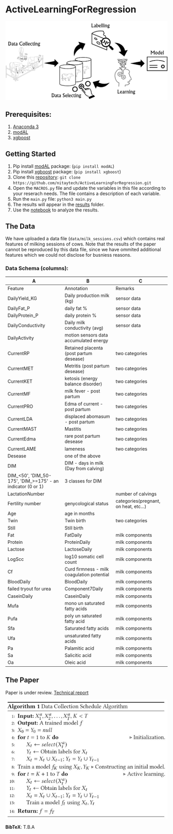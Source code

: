 # ActiveLearningForRegression

<p align="center">
<img src ="images/al_cycle.jpg">
</p>

## Prerequisites:
1. [Anaconda 3](https://www.anaconda.com/download/)
2. [modAL](https://modal-python.readthedocs.io/en/latest/)
3. [xgboost](https://github.com/dmlc/xgboost)

## Getting Started

1. Pip install [modAL](https://pypi.org/project/modAL/) package: (`pip install modAL`)
2. Pip install [xgboost](https://pypi.org/project/xgboost/) package: (`pip install xgboost`)
3. Clone this [repository](https://github.com/nitaytech/ActiveLearningForRegression): `git clone https://github.com/nitaytech/ActiveLearningForRegression.git`
4. Open the `MACROS.py` file and update the variables in this file according to your reserach needs. The file contains a description of each variable.
5. Run the `main.py` file: `python3 main.py`
6. The results will appear in the [results](https://github.com/nitaytech/ActiveLearningForRegression/results) folder.
7. Use the [notebook](https://github.com/nitaytech/ActiveLearningForRegression/results) to analyze the results.

## The Data
We have uploaded a data file (`data/milk_sessions.csv`) which contains real features of milking sessions of cows. Note that the results of the paper cannot be reproduced by this data file, since we have ommited additional features which we could not disclose for busniess reasons.

### Data Schema (columns):
|A                                                          |B                                         |C                                  |
|-----------------------------------------------------------|------------------------------------------|-----------------------------------|
|Feature                                                    |Annotation                                |Remarks                            |
|DailyYield_KG                                              |Daily production milk (kg)                |sensor data                        |
|DailyFat_P                                                 |daily fat %                               |sensor data                        |
|DailyProtein_P                                             |daily protein %                           |sensor data                        |
|DailyConductivity                                          |Daily milk conductivity (avg)             |sensor data                        |
|DailyActivity                                              |motion sensors data accumulated energy    |                                   |
|CurrentRP                                                  |Retained placenta (post partum desease)   |two categories                     |
|CurrentMET                                                 |Metritis (post partum desease)            |two categories                     |
|CurrentKET                                                 |ketosis (energy balance disorder)         |two categories                     |
|CurrentMF                                                  |milk fever - post partum                  |two categories                     |
|CurrentPRO                                                 |Edma of current - post partum             |two categories                     |
|CurrentLDA                                                 |displaced abomasum - post partum          |two categories                     |
|CurrentMAST                                                |Mastitis                                  |two categories                     |
|CurrentEdma                                                |rare post partum desease                  |two categories                     |
|CurrentLAME                                                |lameness                                  |two categories                     |
|Desease                                                    |one of the above                          |                                   |
|DIM                                                        |DIM - days in milk (Day from calving)     |                                   |
|DIM_<50', 'DIM_50-175', 'DIM_>=175' - an indicator (0 or 1)|3 classes for DIM                         |                                   |
|LactationNumber                                            |                                          |number of calvings                 |
|Fertility number                                           |genycological status                      |categories(pregnant, on heat, etc…)|
|Age                                                        |age in months                             |                                   |
|Twin                                                       |Twin birth                                |two categories                     |
|Still                                                      |Still birth                               |                                   |
|Fat                                                        |FatDaily                                  |milk components                    |
|Protein                                                    |ProteinDaily                              |milk components                    |
|Lactose                                                    |LactoseDaily                              |milk components                    |
|LogScc                                                     |log10 somatic cell count                  |milk components                    |
|Cf                                                         |Curd firmness - milk coagulation potential|milk components                    |
|BloodDaily                                                 |BloodDaily                                |milk components                    |
|failed tryout for urea                                     |Component7Daily                           |milk components                    |
|CaseinDaily                                                |CaseinDaily                               |milk components                    |
|Mufa                                                       |mono un saturated fatty acids             |milk components                    |
|Pufa                                                       |poly un saturated fatty acid              |milk components                    |
|Sfa                                                        |Saturated fatty acids                     |milk components                    |
|Ufa                                                        |unsaturated fatty acids                   |milk components                    |
|Pa                                                         |Palamitic acid                            |milk components                    |
|Sa                                                         |Salicitic acid                            |milk components                    |
|Oa                                                         |Oleic acid                                |milk components                    |

## The Paper
Paper is under review.
[Technical report](https://github.com/nitaytech/ActiveLearningForRegression/blob/main/Tech-Report.pdf)

<p align="center">
<img src ="images/algorithm.jpg">
</p>


**BibTeX**:
T.B.A
